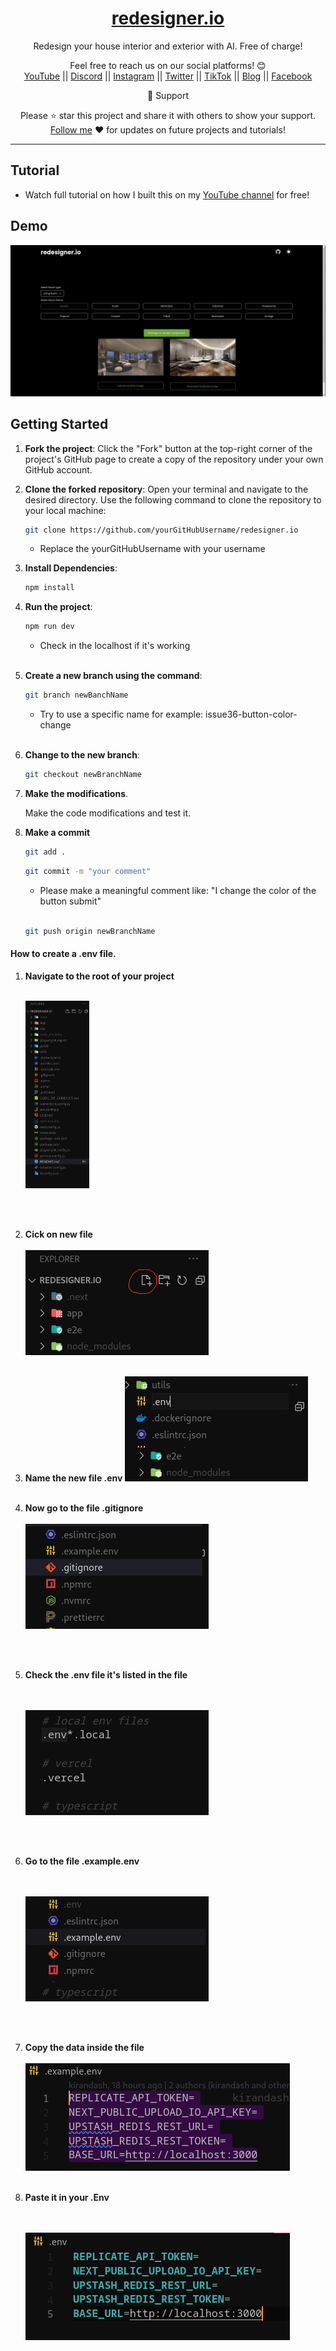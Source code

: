 <div align="center">
  
  <h1><a href="https://www.redesigner.io/">redesigner.io</a></h1>

Redesign your house interior and exterior with AI. Free of charge!</span>

Feel free to reach us on our social platforms! 😊 <br />
<a href="https://www.youtube.com/@bgwebagency">YouTube</a> ||
<a href="https://discord.com/invite/62VR3MMCVm">Discord</a> ||
<a href="https://www.instagram.com/bgwebagency">Instagram</a> ||
<a href="https://www.twitter.com/kirankdash">Twitter</a> ||
<a href="https://www.tiktok.com/@bgwebagency">TikTok</a> ||
<a href="https://www.bgwebagency.in">Blog</a> ||
<a href="https://www.facebook.com/bgwebagency">Facebook</a>

🙏 Support

Please ⭐️ star this project and share it with others to show your support.
[Follow me](https://github.com/kirandash) ❤️ for updates on future projects and
tutorials!

---

</div>

## Tutorial

- Watch full tutorial on how I built this on my
  [YouTube channel](https://youtu.be/4YXUGuo9OM4) for free!

## Demo

![](./public/screen-capture.gif)

## Getting Started

1. **Fork the project**: Click the "Fork" button at the top-right corner of the
   project's GitHub page to create a copy of the repository under your own
   GitHub account.

2. **Clone the forked repository**: Open your terminal and navigate to the
   desired directory. Use the following command to clone the repository to your
   local machine:

   ```bash
   git clone https://github.com/yourGitHubUsername/redesigner.io
   ```

   - Replace the yourGitHubUsername with your username

3. **Install Dependencies**:

   ```bash
   npm install
   ```

4. **Run the project**:

   ```bash
   npm run dev
   ```

   - Check in the localhost if it's working \
     <br>

5. **Create a new branch using the command**:

   ```bash
   git branch newBanchName
   ```

   - Try to use a specific name for example: issue36-button-color-change \
     <br>

6. **Change to the new branch**:

   ```bash
   git checkout newBranchName
   ```

7. **Make the modifications**.

   Make the code modifications and test it.

8. **Make a commit**

   ```bash
   git add .
   ```

   ```bash
   git commit -m "your comment"
   ```

   - Please make a meaningful comment like: "I change the color of the button
     submit" \
     <br>

   ```bash
   git push origin newBranchName
   ```

#### How to create a .env file.

1. **Navigate to the root of your project** \
    <br>

   <img src="./public/root.jpg" alt="this is the files system of the project" style="height: 300px">

   \
    <br>

2. **Cick on new file** \
    <br>
   <img src="./public/newfile.jpg" alt="this is the files system of the project">
   \
    <br>
3. **Name the new file .env**
   <img src="./public/env.jpg" alt="this is the files system of the project"> \
    <br>
4. **Now go to the file .gitignore** \
    <br>
   <img src="./public/gitignore.jpg" alt="this is the files system of the project">

   \
    <br>

5. **Check the .env file it's listed in the file**

   \
    <br>
   <img src="./public/localenv.jpg" alt="this is the files system of the project">

   \
    <br>

6. **Go to the file .example.env**

   \
    <br>
   <img src="./public/exampleEnv.jpg" alt="this is the files system of the project">

   \
    <br>

7. **Copy the data inside the file** \
    <br>
   <img src="./public/dataExampleEnv.jpg" alt="this is the files system of the project">
   \
    <br>
8. **Paste it in your .Env**

   \
    <br>
   <img src="./public/pasteEnv.jpg" alt="this is the files system of the project">
   \
    <br>
